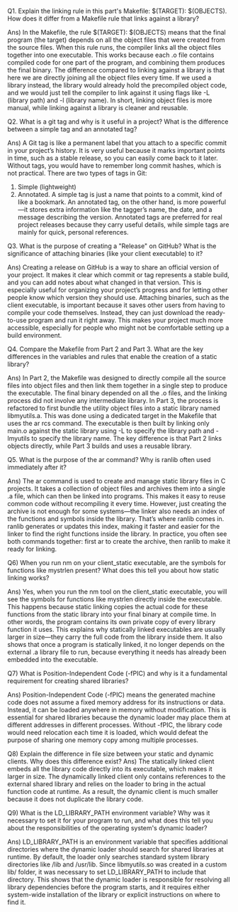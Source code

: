 Q1. Explain the linking rule in this part's Makefile: $(TARGET): $(OBJECTS). How does it differ from a Makefile rule that links against a library?

Ans) In the Makefile, the rule $(TARGET): $(OBJECTS) means that the final program (the target) depends on all the object files that were created from the source files. When this rule runs, the compiler links all the object files together into one executable. This works because each .o file contains compiled code for one part of the program, and combining them produces the final binary. 
The difference compared to linking against a library is that here we are directly joining all the object files every time. If we used a library instead, the library would already hold the precompiled object code, and we would just tell the compiler to link against it using flags like -L (library path) and -l (library name).
In short, linking object files is more manual, while linking against a library is cleaner and reusable.

Q2. What is a git tag and why is it useful in a project? What is the difference between a simple tag and an annotated tag?

Ans) A Git tag is like a permanent label that you attach to a specific commit in your project’s history. It is very useful because it marks important points in time, such as a stable release, so you can easily come back to it later. Without tags, you would have to remember long commit hashes, which is not practical. 
There are two types of tags in Git: 
1) Simple (lightweight) 
2) Annotated. 
A simple tag is just a name that points to a commit, kind of like a bookmark. 
An annotated tag, on the other hand, is more powerful—it stores extra information like the tagger’s name, the date, and a message describing the version. 
Annotated tags are preferred for real project releases because they carry useful details, while simple tags are mainly for quick, personal references.

Q3. What is the purpose of creating a "Release" on GitHub? What is the significance of attaching binaries (like your client executable) to it?

Ans) Creating a release on GitHub is a way to share an official version of your project. It makes it clear which commit or tag represents a stable build, and you can add notes about what changed in that version. This is especially useful for organizing your project’s progress and for letting other people know which version they should use. Attaching binaries, such as the client executable, is important because it saves other users from having to compile your code themselves. Instead, they can just download the ready-to-use program and run it right away. This makes your project much more accessible, especially for people who might not be comfortable setting up a build environment.

Q4. Compare the Makefile from Part 2 and Part 3. What are the key differences in the variables and rules that enable the creation of a static library?

Ans) In Part 2, the Makefile was designed to directly compile all the source files into object files and then link them together in a single step to produce the executable. The final binary depended on all the .o files, and the linking process did not involve any intermediate library. In Part 3, the process is refactored to first bundle the utility object files into a static library named libmyutils.a. This was done using a dedicated target in the Makefile that uses the ar rcs command. The executable is then built by linking only main.o against the static library using -L to specify the library path and -lmyutils to specify the library name. The key difference is that Part 2 links objects directly, while Part 3 builds and uses a reusable library.

Q5. What is the purpose of the ar command? Why is ranlib often used immediately after it?

Ans) The ar command is used to create and manage static library files in C projects. It takes a collection of object files and archives them into a single .a file, which can then be linked into programs. This makes it easy to reuse common code without recompiling it every time. However, just creating the archive is not enough for some systems—the linker also needs an index of the functions and symbols inside the library. That’s where ranlib comes in. ranlib generates or updates this index, making it faster and easier for the linker to find the right functions inside the library. In practice, you often see both commands together: first ar to create the archive, then ranlib to make it ready for linking.

Q6) When you run nm on your client_static executable, are the symbols for functions like mystrlen present? What does this tell you about how static linking works?

Ans) Yes, when you run the nm tool on the client_static executable, you will see the symbols for functions like mystrlen directly inside the executable. This happens because static linking copies the actual code for these functions from the static library into your final binary at compile time. In other words, the program contains its own private copy of every library function it uses. This explains why statically linked executables are usually larger in size—they carry the full code from the library inside them. It also shows that once a program is statically linked, it no longer depends on the external .a library file to run, because everything it needs has already been embedded into the executable.


Q7) What is Position-Independent Code (-fPIC) and why is it a fundamental requirement for creating shared libraries?

Ans) Position-Independent Code (-fPIC) means the generated machine code does not assume a fixed memory address for its instructions or data. Instead, it can be loaded anywhere in memory without modification. This is essential for shared libraries because the dynamic loader may place them at different addresses in different processes. Without -fPIC, the library code would need relocation each time it is loaded, which would defeat the purpose of sharing one memory copy among multiple processes.

Q8) Explain the difference in file size between your static and dynamic clients. Why does this difference exist?
Ans) The statically linked client embeds all the library code directly into its executable, which makes it larger in size. The dynamically linked client only contains references to the external shared library and relies on the loader to bring in the actual function code at runtime. As a result, the dynamic client is much smaller because it does not duplicate the library code.

Q9) What is the LD_LIBRARY_PATH environment variable? Why was it necessary to set it for your program to run, and what does this tell you about the responsibilities of the operating system's dynamic loader?

Ans) LD_LIBRARY_PATH is an environment variable that specifies additional directories where the dynamic loader should search for shared libraries at runtime. By default, the loader only searches standard system library directories like /lib and /usr/lib. Since libmyutils.so was created in a custom lib/ folder, it was necessary to set LD_LIBRARY_PATH to include that directory. This shows that the dynamic loader is responsible for resolving all library dependencies before the program starts, and it requires either system-wide installation of the library or explicit instructions on where to find it.
